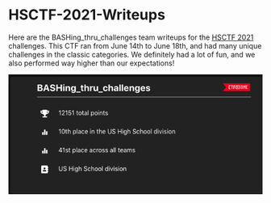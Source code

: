 # HSCTF-2021-Writeups
Here are the BASHing_thru_challenges team writeups for the [HSCTF 2021](https://hsctf.com/) challenges. This CTF ran from June 14th to June 18th, and had many unique challenges in the classic categories. We definitely had a lot of fun, and we also performed way higher than our expectations!

![](results.png)
